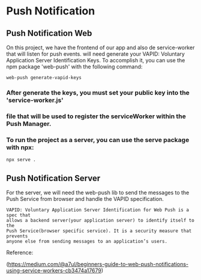 # Push Notification

## Push Notification Web

On this project, we have the frontend of our app and also de service-worker that
will listen for push events.
will need generate your VAPID: Voluntary Application Server Identification Keys. 
To accomplish it, you can use the npm package 'web-push' with the following command:

```
web-push generate-vapid-keys
```

### After generate the keys, you must set your public key into the 'service-worker.js' 
### file that will be used to register the serviceWorker within the Push Manager. 

### To run the project as a server, you can use the serve package with npx:

```
npx serve .
```

## Push Notification Server

For the server, we will need the web-push lib to send the messages to the Push
Service from browser and handle the VAPID specification.

```
VAPID: Voluntary Application Server Identification for Web Push is a spec that 
allows a backend server(your application server) to identify itself to the 
Push Service(browser specific service). It is a security measure that prevents 
anyone else from sending messages to an application’s users.
```

Reference: 

(https://medium.com/@a7ul/beginners-guide-to-web-push-notifications-using-service-workers-cb3474a17679)